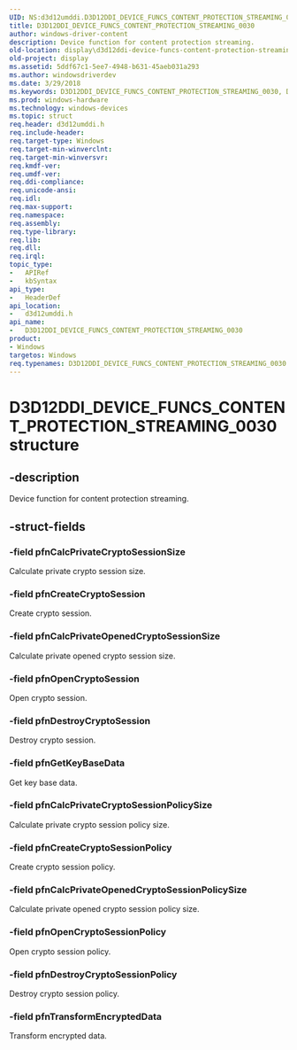 ```yaml
---
UID: NS:d3d12umddi.D3D12DDI_DEVICE_FUNCS_CONTENT_PROTECTION_STREAMING_0030
title: D3D12DDI_DEVICE_FUNCS_CONTENT_PROTECTION_STREAMING_0030
author: windows-driver-content
description: Device function for content protection streaming.
old-location: display\d3d12ddi-device-funcs-content-protection-streaming-0030.htm
old-project: display
ms.assetid: 5ddf67c1-5ee7-4948-b631-45aeb031a293
ms.author: windowsdriverdev
ms.date: 3/29/2018
ms.keywords: D3D12DDI_DEVICE_FUNCS_CONTENT_PROTECTION_STREAMING_0030, D3D12DDI_DEVICE_FUNCS_CONTENT_PROTECTION_STREAMING_0030 structure [Display Devices], d3d12umddi/D3D12DDI_DEVICE_FUNCS_CONTENT_PROTECTION_STREAMING_0030, display.d3d12ddi-device-funcs-content-protection-streaming-0030
ms.prod: windows-hardware
ms.technology: windows-devices
ms.topic: struct
req.header: d3d12umddi.h
req.include-header: 
req.target-type: Windows
req.target-min-winverclnt: 
req.target-min-winversvr: 
req.kmdf-ver: 
req.umdf-ver: 
req.ddi-compliance: 
req.unicode-ansi: 
req.idl: 
req.max-support: 
req.namespace: 
req.assembly: 
req.type-library: 
req.lib: 
req.dll: 
req.irql: 
topic_type:
-	APIRef
-	kbSyntax
api_type:
-	HeaderDef
api_location:
-	d3d12umddi.h
api_name:
-	D3D12DDI_DEVICE_FUNCS_CONTENT_PROTECTION_STREAMING_0030
product:
- Windows
targetos: Windows
req.typenames: D3D12DDI_DEVICE_FUNCS_CONTENT_PROTECTION_STREAMING_0030
---
```


# D3D12DDI_DEVICE_FUNCS_CONTENT_PROTECTION_STREAMING_0030 structure


## -description


Device function for content protection streaming.


## -struct-fields




### -field pfnCalcPrivateCryptoSessionSize

Calculate private crypto session size.


### -field pfnCreateCryptoSession

Create crypto session.


### -field pfnCalcPrivateOpenedCryptoSessionSize

Calculate private opened crypto session size.


### -field pfnOpenCryptoSession

Open crypto session.


### -field pfnDestroyCryptoSession

Destroy crypto session.


### -field pfnGetKeyBaseData

Get key base data.


### -field pfnCalcPrivateCryptoSessionPolicySize

Calculate private crypto session policy size.


### -field pfnCreateCryptoSessionPolicy

Create crypto session policy.


### -field pfnCalcPrivateOpenedCryptoSessionPolicySize

Calculate private opened crypto session policy size.


### -field pfnOpenCryptoSessionPolicy

Open crypto session policy.


### -field pfnDestroyCryptoSessionPolicy

Destroy crypto session policy.


### -field pfnTransformEncryptedData

Transform encrypted data.

